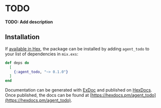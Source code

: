 # TODO

**TODO: Add description**

## Installation

If [available in Hex](https://hex.pm/docs/publish), the package can be installed
by adding `agent_todo` to your list of dependencies in `mix.exs`:

```elixir
def deps do
  [
    {:agent_todo, "~> 0.1.0"}
  ]
end
```

Documentation can be generated with [ExDoc](https://github.com/elixir-lang/ex_doc)
and published on [HexDocs](https://hexdocs.pm). Once published, the docs can
be found at [https://hexdocs.pm/agent_todo](https://hexdocs.pm/agent_todo).

